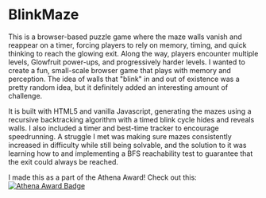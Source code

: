 # BlinkMaze
This is a browser-based puzzle game where the maze walls vanish and reappear on a timer, forcing players to rely on memory, timing, and quick thinking to reach the glowing exit. Along the way, players encounter multiple levels, Glowfruit power-ups, and progressively harder levels. I wanted to create a fun, small-scale browser game that plays with memory and perception. The idea of walls that "blink" in and out of existence was a pretty random idea, but it definitely added an interesting amount of challenge.

It is built with HTML5 and vanilla Javascript, generating the mazes using a recursive backtracking algorithm with a timed blink cycle hides and reveals walls. I also included a timer and best-time tracker to encourage speedrunning. A struggle I met was making sure mazes consistently increased in difficulty while still being solvable, and the solution to it was learning how to and implementing a BFS reachability test to guarantee that the exit could always be reached.  

I made this as a part of the Athena Award! Check out this: [![Athena Award Badge](https://img.shields.io/endpoint?url=https%3A%2F%2Faward.athena.hackclub.com%2Fapi%2Fbadge)](https://award.athena.hackclub.com?utm_source=readme)
